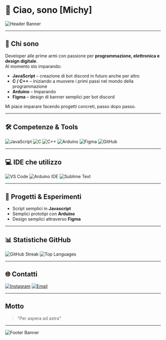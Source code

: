 # 👋 Ciao, sono [Michy]

![Header Banner](https://readme-typing-svg.herokuapp.com?font=Fira+Code&size=35&pause=1000&color=1abc9c&width=800&lines=Benvenuto+nel+mio+profilo,+sono+Michy+🚀)

---

## 💼 Chi sono

Developer alle prime armi con passione per **programmazione, elettronica e design digitale**.  
Al momento sto imparando:

- **JavaScript** – creazione di bot discord in futuro anche per altro
- **C / C++** – Iniziando a muovere i primi passi nel mondo della programmazione  
- **Arduino** – Imparando  
- **Figma** – design di banner semplici per bot discord 

Mi piace imparare facendo progetti concreti, passo dopo passo.

---

## 🛠️ Competenze & Tools

![JavaScript](https://img.shields.io/badge/-JavaScript-F7DF1E?style=flat-square&logo=javascript&logoColor=black)
![C](https://img.shields.io/badge/-C-00599C?style=flat-square&logo=c&logoColor=white)
![C++](https://img.shields.io/badge/-C++-00599C?style=flat-square&logo=c%2B%2B&logoColor=white)
![Arduino](https://img.shields.io/badge/-Arduino-00979D?style=flat-square&logo=arduino&logoColor=white)
![Figma](https://img.shields.io/badge/-Figma-F24E1E?style=flat-square&logo=figma&logoColor=white)
![GitHub](https://img.shields.io/badge/-GitHub-181717?style=flat-square&logo=github&logoColor=white)

---

## 💻 IDE che utilizzo

![VS Code](https://img.shields.io/badge/-VS%20Code-007ACC?style=flat-square&logo=visual-studio-code&logoColor=white)
![Arduino IDE](https://img.shields.io/badge/-Arduino%20IDE-00979D?style=flat-square&logo=arduino&logoColor=white)
![Sublime Text](https://img.shields.io/badge/-Sublime%20Text-FF9800?style=flat-square&logo=sublimetext&logoColor=white)

---

## 🌱 Progetti & Esperimenti

- Script semplici in **Javascript**  
- Semplici prototipi con **Arduino**  
- Design semplici attraverso **Figma**

---

## 📊 Statistiche GitHub

![GitHub Streak](https://github-readme-streak-stats.herokuapp.com/?user=Zayromi&theme=dark)
![Top Languages](https://github-readme-stats.vercel.app/api/top-langs/?username=Zayromii&layout=compact&theme=radical)

---

## 🌐 Contatti

[![Instagram](https://img.shields.io/badge/-Instagram-E4405F?style=flat-square&logo=instagram&logoColor=white)](https://www.instagram.com/mi_chyii/)
[![Email](https://img.shields.io/badge/-Email-D14836?style=flat-square&logo=gmail&logoColor=white)](mailto:mlmichyiyiy@gmail.com)

---

##  Motto

> "Per aspera ad astra" 

---

![Footer Banner](https://readme-typing-svg.herokuapp.com?font=Fira+Code&size=25&pause=500&color=1abc9c&width=800&lines=Grazie+per+la+visita!+🚀+Seguimi+per+JS,+Arduino+e+Figma)
